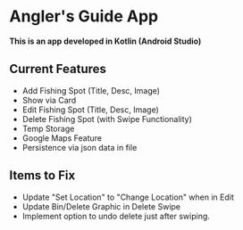 # __Angler's Guide App__

__This is an app developed in Kotlin (Android Studio)__


## Current Features
- Add Fishing Spot (Title, Desc, Image)
- Show via Card
- Edit Fishing Spot (Title, Desc, Image)
- Delete Fishing Spot (with Swipe Functionality)
- Temp Storage
- Google Maps Feature
- Persistence via json data in file


## Items to Fix
- Update "Set Location" to "Change Location" when in Edit
- Update Bin/Delete Graphic in Delete Swipe
- Implement option to undo delete just after swiping.